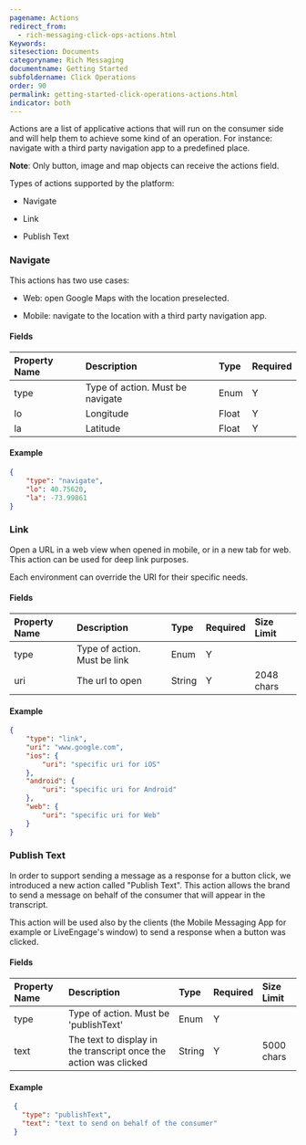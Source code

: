 ```yaml
---
pagename: Actions
redirect_from:
  - rich-messaging-click-ops-actions.html
Keywords:
sitesection: Documents
categoryname: Rich Messaging
documentname: Getting Started
subfoldername: Click Operations
order: 90
permalink: getting-started-click-operations-actions.html
indicator: both
---
```


Actions are a list of applicative actions that will run on the consumer side and will help them to achieve some kind of an operation. For instance: navigate with a third party navigation app to a predefined place.

**Note**: Only button, image and map objects can receive the actions field.

Types of actions supported by the platform:

* Navigate

* Link

* Publish Text

### Navigate

This actions has two use cases:

* Web: open Google Maps with the location preselected.

* Mobile: navigate to the location with a third party navigation app.

#### Fields

| Property Name | Description | Type | Required |
| :--- | :--- | :--- | :--- |
| type | Type of action. Must be navigate | Enum | Y |
| lo | Longitude | Float | Y |
| la | Latitude | Float | Y |

#### Example

```json
{
	"type": "navigate",
	"lo": 40.75620,
	"la": -73.99861
}
```

### Link

Open a URL in a web view when opened in mobile, or in a new tab for web. This action can be used for deep link purposes.

Each environment can override the URI for their specific needs.

#### Fields

| Property Name | Description | Type | Required | Size Limit |
| :--- | :--- | :--- | :--- | :--- |
| type | Type of action. Must be link | Enum | Y |  |
| uri | The url to open | String | Y | 2048 chars |

#### Example

```json
{
	"type": "link",
	"uri": "www.google.com",
	"ios": {
		"uri": "specific uri for iOS"
	},
	"android": {
		"uri": "specific uri for Android"
	},
	"web": {
		"uri": "specific uri for Web"
	}
}
```

### Publish Text

In order to support sending a message as a response for a button click, we introduced a new action called "Publish Text".
This action allows the brand to send a message on behalf of the consumer that will appear in the transcript.

This action will be used also by the clients (the Mobile Messaging App for example or LiveEngage's window) to send a response when a button was clicked.

#### Fields

| Property Name | Description | Type | Required | Size Limit |
| :--- | :--- | :--- | :--- | :--- |
| type | Type of action. Must be 'publishText' | Enum | Y |  |
| text | The text to display in the transcript once the action was clicked | String | Y | 5000 chars |


#### Example

```json
 {
   "type": "publishText",
   "text": "text to send on behalf of the consumer"
 }
```
